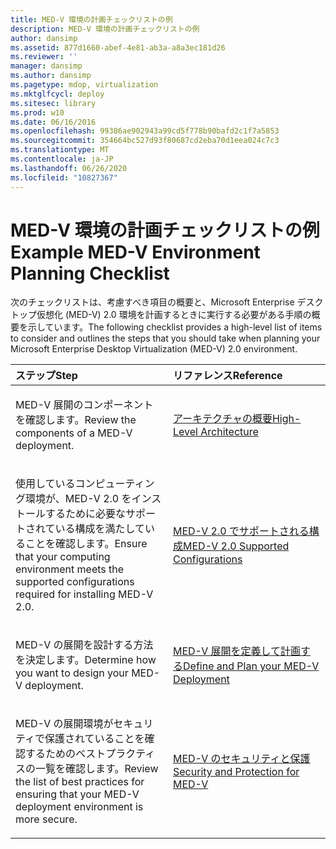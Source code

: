 ```yaml
---
title: MED-V 環境の計画チェックリストの例
description: MED-V 環境の計画チェックリストの例
author: dansimp
ms.assetid: 877d1660-abef-4e81-ab3a-a8a3ec181d26
ms.reviewer: ''
manager: dansimp
ms.author: dansimp
ms.pagetype: mdop, virtualization
ms.mktglfcycl: deploy
ms.sitesec: library
ms.prod: w10
ms.date: 06/16/2016
ms.openlocfilehash: 99386ae902943a99cd5f778b90bafd2c1f7a5853
ms.sourcegitcommit: 354664bc527d93f80687cd2eba70d1eea024c7c3
ms.translationtype: MT
ms.contentlocale: ja-JP
ms.lasthandoff: 06/26/2020
ms.locfileid: "10827367"
---
```

# <span data-ttu-id="16862-103">MED-V 環境の計画チェックリストの例</span><span class="sxs-lookup"><span data-stu-id="16862-103">Example MED-V Environment Planning Checklist</span></span>


<span data-ttu-id="16862-104">次のチェックリストは、考慮すべき項目の概要と、Microsoft Enterprise デスクトップ仮想化 (MED-V) 2.0 環境を計画するときに実行する必要がある手順の概要を示しています。</span><span class="sxs-lookup"><span data-stu-id="16862-104">The following checklist provides a high-level list of items to consider and outlines the steps that you should take when planning your Microsoft Enterprise Desktop Virtualization (MED-V) 2.0 environment.</span></span>

<table>
<colgroup>
<col width="50%" />
<col width="50%" />
</colgroup>
<thead>
<tr class="header">
<th align="left"><span data-ttu-id="16862-105">ステップ</span><span class="sxs-lookup"><span data-stu-id="16862-105">Step</span></span></th>
<th align="left"><span data-ttu-id="16862-106">リファレンス</span><span class="sxs-lookup"><span data-stu-id="16862-106">Reference</span></span></th>
</tr>
</thead>
<tbody>
<tr class="odd">
<td align="left"><p><span data-ttu-id="16862-107">MED-V 展開のコンポーネントを確認します。</span><span class="sxs-lookup"><span data-stu-id="16862-107">Review the components of a MED-V deployment.</span></span></p></td>
<td align="left"><p><a href="high-level-architecturemedv2.md" data-raw-source="[High-Level Architecture](high-level-architecturemedv2.md)"><span data-ttu-id="16862-108">アーキテクチャの概要</span><span class="sxs-lookup"><span data-stu-id="16862-108">High-Level Architecture</span></span></a></p></td>
</tr>
<tr class="even">
<td align="left"><p><span data-ttu-id="16862-109">使用しているコンピューティング環境が、MED-V 2.0 をインストールするために必要なサポートされている構成を満たしていることを確認します。</span><span class="sxs-lookup"><span data-stu-id="16862-109">Ensure that your computing environment meets the supported configurations required for installing MED-V 2.0.</span></span></p></td>
<td align="left"><p><a href="med-v-20-supported-configurations.md" data-raw-source="[MED-V 2.0 Supported Configurations](med-v-20-supported-configurations.md)"><span data-ttu-id="16862-110">MED-V 2.0 でサポートされる構成</span><span class="sxs-lookup"><span data-stu-id="16862-110">MED-V 2.0 Supported Configurations</span></span></a></p></td>
</tr>
<tr class="odd">
<td align="left"><p><span data-ttu-id="16862-111">MED-V の展開を設計する方法を決定します。</span><span class="sxs-lookup"><span data-stu-id="16862-111">Determine how you want to design your MED-V deployment.</span></span></p></td>
<td align="left"><p><a href="define-and-plan-your-med-v-deployment.md" data-raw-source="[Define and Plan your MED-V Deployment](define-and-plan-your-med-v-deployment.md)"><span data-ttu-id="16862-112">MED-V 展開を定義して計画する</span><span class="sxs-lookup"><span data-stu-id="16862-112">Define and Plan your MED-V Deployment</span></span></a></p></td>
</tr>
<tr class="even">
<td align="left"><p><span data-ttu-id="16862-113">MED-V の展開環境がセキュリティで保護されていることを確認するためのベストプラクティスの一覧を確認します。</span><span class="sxs-lookup"><span data-stu-id="16862-113">Review the list of best practices for ensuring that your MED-V deployment environment is more secure.</span></span></p></td>
<td align="left"><p><a href="security-and-protection-for-med-v.md" data-raw-source="[Security and Protection for MED-V](security-and-protection-for-med-v.md)"><span data-ttu-id="16862-114">MED-V のセキュリティと保護</span><span class="sxs-lookup"><span data-stu-id="16862-114">Security and Protection for MED-V</span></span></a></p></td>
</tr>
</tbody>
</table>

 

 

 





